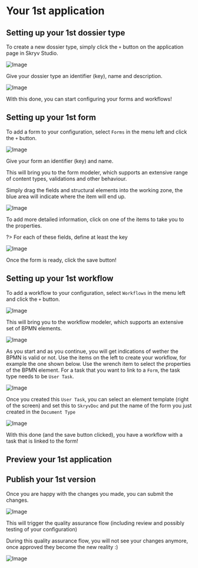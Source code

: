 # Your 1st application

## Setting up your 1st dossier type

To create a new dossier type, simply click the `+` button on the application page in Skryv Studio.

![Image](../_media/studio-new-dossier-type.png)

Give your dossier type an identifier (key), name and description.

![Image](../_media/studio-new-dossier-type-popup.png)

With this done, you can start configuring your forms and workflows!

## Setting up your 1st form

To add a form to your configuration, select `Forms` in the menu left and click the `+` button.

![Image](../_media/studio-form-new.png)

Give your form an identifier (key) and name.

This will bring you to the form modeler, which supports an extensive range of content types, validations and other behaviour.

Simply drag the fields and structural elements into the working zone, the blue area will indicate where the item will end up.

![Image](../_media/studio-form-complete.png)

To add more detailed information, click on one of the items to take you to the properties.

?> For each of these fields, define at least the key

![Image](../_media/studio-form-field-details.png)

Once the form is ready, click the save button!

## Setting up your 1st workflow

To add a workflow to your configuration, select `Workflows` in the menu left and click the `+` button.

![Image](../_media/studio-workflow-new.png)

This will bring you to the workflow modeler, which supports an extensive set of BPMN elements.

![Image](../_media/studio-workflow-bpmn.png)

As you start and as you continue, you will get indications of wether the BPMN is valid or not. Use the items on the left to create your workflow, for example the one shown below.
Use the wrench item to select the properties of the BPMN element. For a task that you want to link to a `Form`, the task type needs to be `User Task`.

![Image](../_media/studio-workflow-bpmn-created.png)

Once you created this `User Task`, you can select an element template (right of the screen) and set this to `SkryvDoc` and put the name of the form you just created in the `Document Type`

![Image](../_media/studio-workflow-element-template.png)

With this done (and the save button clicked), you have a workflow with a task that is linked to the form!

## Preview your 1st application

## Publish your 1st version

Once you are happy with the changes you made, you can submit the changes.

![Image](../_media/studio-submit-changes.png)

This will trigger the quality assurance flow (including review and possibly testing of your configuration)

During this quality assurance flow, you will not see your changes anymore, once approved they become the new reality :)

![Image](../_media/studio-start-session.png)
